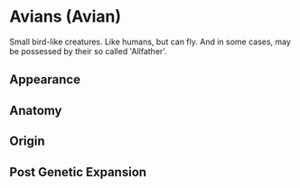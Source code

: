 # Avians (Avian)

Small bird-like creatures. Like humans, but can fly. And in some cases, may be possessed by their so called 'Allfather'.

## Appearance

## Anatomy

## Origin

## Post Genetic Expansion
